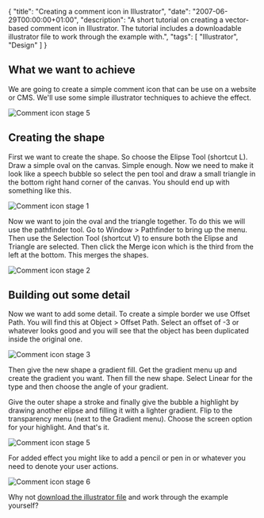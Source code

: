 {
  "title": "Creating a comment icon in Illustrator",
  "date": "2007-06-29T00:00:00+01:00",
  "description": "A short tutorial on creating a vector-based comment icon in Illustrator. The tutorial includes a downloadable illustrator file to work through the example with.",
  "tags": [
    "Illustrator",
    "Design"
  ]
}

## What we want to achieve

We are going to create a simple comment icon that can be use on a website or CMS. We'll use some simple illustrator techniques to achieve the effect.

![Comment icon stage 5][1] 

## Creating the shape

First we want to create the shape. So choose the Elipse Tool (shortcut L). Draw a simple oval on the canvas. Simple enough. Now we need to make it look like a speech bubble so select the pen tool and draw a small triangle in the bottom right hand corner of the canvas. You should end up with something like this.

![Comment icon stage 1][2] 

Now we want to join the oval and the triangle together. To do this we will use the pathfinder tool. Go to Window > Pathfinder to bring up the menu. Then use the Selection Tool (shortcut V) to ensure both the Elipse and Triangle are selected. Then click the Merge icon which is the third from the left at the bottom. This merges the shapes.

![Comment icon stage 2][3] 

## Building out some detail

Now we want to add some detail. To create a simple border we use Offset Path. You will find this at Object > Offset Path. Select an offset of -3 or whatever looks good and you will see that the object has been duplicated inside the original one.

![Comment icon stage 3][4] 

Then give the new shape a gradient fill. Get the gradient menu up and create the gradient you want. Then fill the new shape. Select Linear for the type and then choose the angle of your gradient.

Give the outer shape a stroke and finally give the bubble a highlight by drawing another elipse and filling it with a lighter gradient. Flip to the transparency menu (next to the Gradient menu). Choose the screen option for your highlight. And that's it. 

![Comment icon stage 5][1] 

For added effect you might like to add a pencil or pen in or whatever you need to denote your user actions.

![Comment icon stage 6][5] 

Why not [download the illustrator file][6] and work through the example yourself?

 [1]: /images/articles/comment_stage_5.png 
 [2]: /images/articles/comment_stage_1.png 
 [3]: /images/articles/comment_stage_2.png 
 [4]: /images/articles/comment_stage_3.png 
 [5]: /images/articles/comment_stage_6.png 
 [6]: http://cdn.shapeshed.com/downloads/comment_icon.ai
